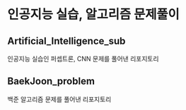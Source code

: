 # 인공지능 실습, 알고리즘 문제풀이

## Artificial_Intelligence_sub
인공지능 실습인 퍼셉트론, CNN 문제를 풀어낸 리포지토리

## BaekJoon_problem
백준 알고리즘 문제를 풀어낸 리포지토리
